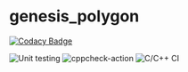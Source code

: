 # genesis_polygon

[![Codacy Badge](https://api.codacy.com/project/badge/Grade/82ffbb324bce4b099ad10e9fe4f62759)](https://app.codacy.com/manual/99002574/genesis_polygon?utm_source=github.com&utm_medium=referral&utm_content=99002574/genesis_polygon&utm_campaign=Badge_Grade_Dashboard)

![Unit testing](https://github.com/99002574/genesis_polygon/workflows/Unit%20testing/badge.svg?branch=master)
![cppcheck-action](https://github.com/99002574/genesis_polygon/workflows/cppcheck-action/badge.svg?branch=master)
![C/C++ CI](https://github.com/99002574/genesis_polygon/workflows/C/C++%20CI/badge.svg?branch=master)
